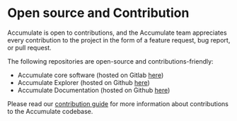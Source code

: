 # Open source and Contribution

Accumulate is open to contributions, and the Accumulate team appreciates every contribution to the project in the form of a feature request, bug report, or pull request.&#x20;



The following repositories are open-source and contributions-friendly:&#x20;

* Accumulate core software (hosted on Gitlab [here](https://gitlab.com/accumulatenetwork/accumulate))&#x20;
* Accumulate Explorer (hosted on Github [here](https://github.com/AccumulateNetwork/explorer))
* Accumulate Documentation (hosted on Github [here](https://github.com/AccumulateNetwork/accumulate-docs))\
  &#x20;

&#x20;Please read our [contribution guide](https://gitlab.com/accumulatenetwork/accumulate/-/blob/develop/CONTRIBUTING.md) for more information about contributions to the Accumulate codebase.&#x20;
